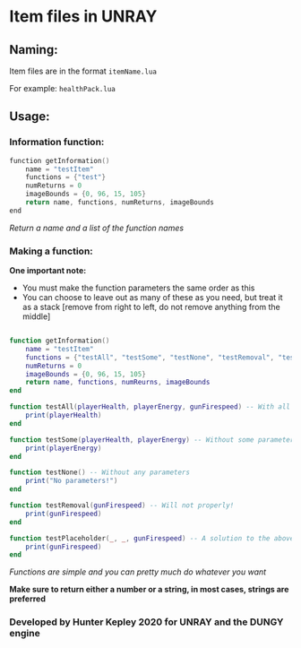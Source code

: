 # Item files in UNRAY

## Naming:

Item files are in the format `itemName.lua`

For example: `healthPack.lua`

## Usage:

### Information function:

```go
function getInformation()
    name = "testItem"
    functions = {"test"}
    numReturns = 0
    imageBounds = {0, 96, 15, 105}
    return name, functions, numReturns, imageBounds
end
```

*Return a name and a list of the function names*

### Making a function:

**One important note:**

- You must make the function parameters the same order as this
- You can choose to leave out as many of these as you need, but treat it as a stack [remove from right to left, do not remove anything from the middle]

```lua

function getInformation()
    name = "testItem"
    functions = {"testAll", "testSome", "testNone", "testRemoval", "testPlaceholder"}
    numReturns = 0
    imageBounds = {0, 96, 15, 105}
    return name, functions, numReurns, imageBounds
end

function testAll(playerHealth, playerEnergy, gunFirespeed) -- With all parameters
    print(playerHealth)
end

function testSome(playerHealth, playerEnergy) -- Without some parameters
    print(playerEnergy)
end

function testNone() -- Without any parameters
    print("No parameters!")
end

function testRemoval(gunFirespeed) -- Will not properly!
    print(gunFirespeed)
end

function testPlaceholder(_, _, gunFirespeed) -- A solution to the above problem
    print(gunFirespeed)
end
```

*Functions are simple and you can pretty much do whatever you want*

**Make sure to return either a number or a string, in most cases, strings are preferred**



### Developed by Hunter Kepley 2020 for UNRAY and the DUNGY engine